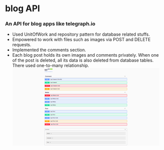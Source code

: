 # blog API
### An API for blog apps like telegraph.io
- Used UnitOfWork and repository pattern for database related stuffs.
- Empowered to work with files such as images via POST and DELETE requests.
- Implemented the comments section.
- Each blog post holds its own images and comments privately. When one of the post is deleted, all its data is also deleted from database tables. There used one-to-many relationship.
![Photo](/api/BLOGAPI.png)
